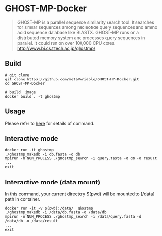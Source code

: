 # GHOST-MP-Docker


> GHOST-MP is a parallel sequence similarity search tool. It searches for similar sequences among nucleotide query sequences and amino acid sequence database like BLASTX. GHOST-MP runs on a distributed memory system and processes query sequences in parallel. It could run on over 100,000 CPU cores.  
> http://www.bi.cs.titech.ac.jp/ghostmp/

## Build
```
# git clone
git clone https://github.com/metaVariable/GHOST-MP-Docker.git
cd GHOST-MP-Docker

# build  image
docker build . -t ghostmp
```

## Usage 

Please refer to [here](http://www.bi.cs.titech.ac.jp/ghostmp/manual.html) for details of command.

## Interactive mode
```
docker run -it ghostmp
./ghostmp_makedb -i db.fasta -o db
mpirun -n NUM_PROCESS ./ghostmp_search -i query.fasta -d db -o result
...
exit
```
## Interactive mode (data mount)
In this command, your current directory $(pwd) will be mounted to [/data] path in container.
```
docker run -it -v $(pwd):/data/  ghostmp
./ghostmp_makedb -i /data/db.fasta -o /data/db
mpirun -n NUM_PROCESS ./ghostmp_search -i /data/query.fasta -d /data/db -o /data/result
...
exit
```
